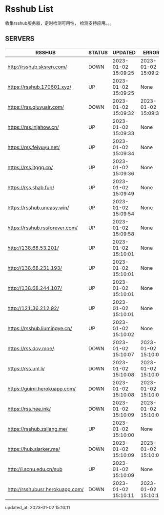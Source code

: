# Rsshub List

收集rsshub服务器，定时检测可用性， 检测支持应用。。。


## SERVERS

|  RSSHUB   | STATUS  | UPDATED  | ERROR  | TWITTER |  
|  ----  | ----  | ----  | ----  | ---- |  
| http://rsshub.sksren.com/ | DOWN | 2023-01-02 15:09:25 | 2023-01-02 15:09:25 |  
| https://rsshub.170601.xyz/ | UP | 2023-01-02 15:09:25 | None |OK|  
| https://rss.qiuyuair.com/ | DOWN | 2023-01-02 15:09:32 | 2023-01-02 15:09:32 |  
| https://rss.injahow.cn/ | UP | 2023-01-02 15:09:33 | None ||  
| https://rss.feiyuyu.net/ | UP | 2023-01-02 15:09:34 | None |OK|  
| https://rss.itggg.cn/ | UP | 2023-01-02 15:09:36 | None ||  
| https://rss.shab.fun/ | UP | 2023-01-02 15:09:49 | None |OK|  
| https://rsshub.uneasy.win/ | UP | 2023-01-02 15:09:54 | None |OK|  
| https://rsshub.rssforever.com/ | UP | 2023-01-02 15:09:58 | None |OK|  
| http://138.68.53.201/ | UP | 2023-01-02 15:10:01 | None ||  
| http://138.68.231.193/ | UP | 2023-01-02 15:10:01 | None ||  
| http://138.68.244.107/ | UP | 2023-01-02 15:10:01 | None ||  
| http://121.36.212.92/ | UP | 2023-01-02 15:10:01 | None ||  
| https://rsshub.liumingye.cn/ | UP | 2023-01-02 15:10:02 | None |OK|  
| https://rss.dov.moe/ | DOWN | 2023-01-02 15:10:07 | 2023-01-02 15:10:07 |  
| https://rss.unl.li/ | DOWN | 2023-01-02 15:10:08 | 2023-01-02 15:10:08 |  
| https://guimi.herokuapp.com/ | DOWN | 2023-01-02 15:10:08 | 2023-01-02 15:10:08 |  
| https://rss.hee.ink/ | DOWN | 2023-01-02 15:10:09 | 2023-01-02 15:10:09 |  
| https://rsshub.zsliang.me/ | UP | 2023-01-02 15:10:00 | None |OK|  
| https://hub.slarker.me/ | DOWN | 2023-01-02 15:10:09 | 2023-01-02 15:10:09 |  
| http://i.scnu.edu.cn/sub | UP | 2023-01-02 15:10:09 | None ||  
| http://rsshubusr.herokuapp.com/ | DOWN | 2023-01-02 15:10:11 | 2023-01-02 15:10:11 |  
  

updated_at: 2023-01-02 15:10:11  
